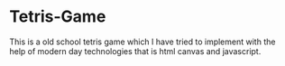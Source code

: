 # Tetris-Game
This is a old school tetris game which I have tried to implement with the help of modern day technologies that is html canvas and javascript.
